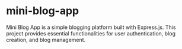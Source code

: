 # mini-blog-app
Mini Blog App is a simple blogging platform built with Express.js. This project provides essential functionalities for user authentication, blog creation, and blog management.
